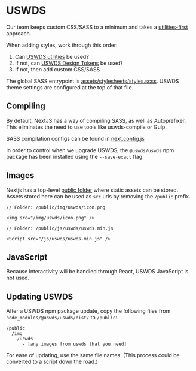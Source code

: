 # USWDS

Our team keeps custom CSS/SASS to a minimum and takes a [utilities-first](https://designsystem.digital.gov/utilities/) approach.

When adding styles, work through this order:
1. Can [USWDS utilities](https://designsystem.digital.gov/utilities/) be used?
1. If not, can [USWDS Design Tokens](https://designsystem.digital.gov/design-tokens/) be used?
1. If not, then add custom CSS/SASS

The global SASS entrypoint is [assets/stylesheets/styles.scss](./assets/stylesheets/styles.scss). USWDS theme settings are configured at the top of that file.

## Compiling

By default, NextJS has a way of compiling SASS, as well as Autoprefixer. This eliminates the need to use tools like uswds-compile or Gulp.

SASS compilation configs can be found in [next.config.js](./next.config.js)

In order to control when we upgrade USWDS, the `@uswds/uswds` npm package has been installed using the `--save-exact` flag.

## Images

Nextjs has a top-level [public folder](https://nextjs.org/docs/app/building-your-application/optimizing/static-assets) where static assets can be stored. Assets stored here can be used as `src` urls by removing the `/public` prefix.

```
// Folder: /public/img/uswds/icon.png

<img src="/img/uswds/icon.png" />

// Folder: /public/js/uswds/uswds.min.js

<Script src="/js/uswds/uswds.min.js" />
```

## JavaScript

Because interactivity will be handled through React, USWDS JavaScript is not used.

## Updating USWDS

After a USWDS npm package update, copy the following files from `node_modules/@uswds/uswds/dist/` to `/public`:

```
/public
  /img
    /uswds
      - [any images from uswds that you need]
```

For ease of updating, use the same file names. (This process could be converted to a script down the road.)
